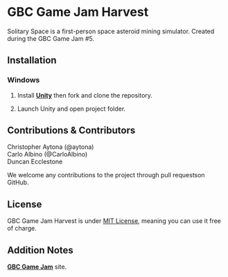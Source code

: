 GBC Game Jam Harvest
======================
Solitary Space is a first-person space asteroid mining simulator. Created during the GBC Game Jam #5.
 
Installation
---------------------
### Windows
1. Install **[Unity](https://store.unity.com/download?ref=update)** then fork and clone the repository.

1. Launch Unity and open project folder.

Contributions & Contributors
---------------------
Christopher Aytona (@aytona)<br/>
Carlo Albino (@CarloAlbino)<br/>
Duncan Ecclestone<br/>

We welcome any contributions to the project through pull requestson GitHub.

License
---------------------
GBC Game Jam Harvest is under [MIT License](https://opensource.org/licenses/MIT), meaning you can use it free of charge.

Addition Notes
---------------------
**[GBC Game Jam](http://gbcjam.com/index.html)** site.
